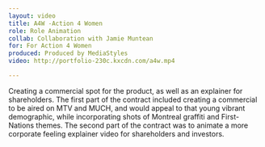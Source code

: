 ```yaml
---
layout: video
title: A4W -Action 4 Women
role: Role Animation
collab: Collaboration with Jamie Muntean
for: For Action 4 Women
produced: Produced by MediaStyles
video: http://portfolio-230c.kxcdn.com/a4w.mp4

---
```


Creating a commercial spot for the product, as well as an explainer for shareholders. The first part of the contract included creating a commercial to be aired on MTV and MUCH, and would appeal to that young vibrant demographic, while incorporating shots of Montreal graffiti and First-Nations themes. The second part of the contract was to animate a more corporate feeling explainer video for shareholders and investors.
